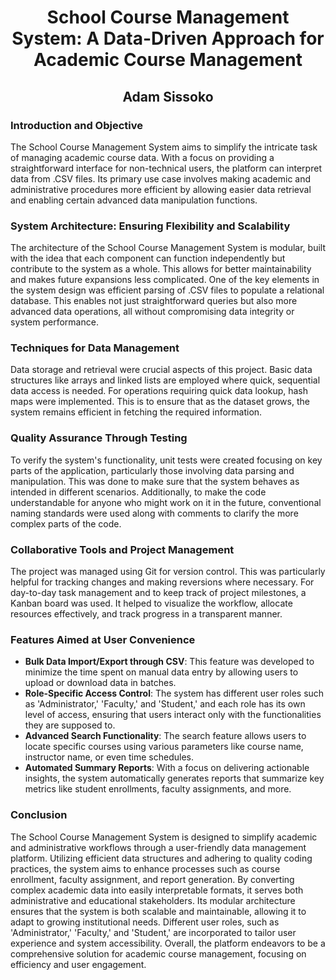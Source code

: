 <h1 align="center">School Course Management System: A Data-Driven Approach for Academic Course Management</h1>
<h2 align="center">Adam Sissoko</h2>

### Introduction and Objective
The School Course Management System aims to simplify the intricate task of managing academic course data. With a focus on providing a straightforward interface for non-technical users, the platform can interpret data from .CSV files. Its primary use case involves making academic and administrative procedures more efficient by allowing easier data retrieval and enabling certain advanced data manipulation functions.

### System Architecture: Ensuring Flexibility and Scalability
The architecture of the School Course Management System is modular, built with the idea that each component can function independently but contribute to the system as a whole. This allows for better maintainability and makes future expansions less complicated. One of the key elements in the system design was efficient parsing of .CSV files to populate a relational database. This enables not just straightforward queries but also more advanced data operations, all without compromising data integrity or system performance.

### Techniques for Data Management
Data storage and retrieval were crucial aspects of this project. Basic data structures like arrays and linked lists are employed where quick, sequential data access is needed. For operations requiring quick data lookup, hash maps were implemented. This is to ensure that as the dataset grows, the system remains efficient in fetching the required information.

### Quality Assurance Through Testing
To verify the system's functionality, unit tests were created focusing on key parts of the application, particularly those involving data parsing and manipulation. This was done to make sure that the system behaves as intended in different scenarios. Additionally, to make the code understandable for anyone who might work on it in the future, conventional naming standards were used along with comments to clarify the more complex parts of the code.

### Collaborative Tools and Project Management
The project was managed using Git for version control. This was particularly helpful for tracking changes and making reversions where necessary. For day-to-day task management and to keep track of project milestones, a Kanban board was used. It helped to visualize the workflow, allocate resources effectively, and track progress in a transparent manner.

### Features Aimed at User Convenience
- **Bulk Data Import/Export through CSV**: This feature was developed to minimize the time spent on manual data entry by allowing users to upload or download data in batches.
- **Role-Specific Access Control**: The system has different user roles such as 'Administrator,' 'Faculty,' and 'Student,' and each role has its own level of access, ensuring that users interact only with the functionalities they are supposed to.
- **Advanced Search Functionality**: The search feature allows users to locate specific courses using various parameters like course name, instructor name, or even time schedules.
- **Automated Summary Reports**: With a focus on delivering actionable insights, the system automatically generates reports that summarize key metrics like student enrollments, faculty assignments, and more.

### Conclusion
The School Course Management System is designed to simplify academic and administrative workflows through a user-friendly data management platform. Utilizing efficient data structures and adhering to quality coding practices, the system aims to enhance processes such as course enrollment, faculty assignment, and report generation. By converting complex academic data into easily interpretable formats, it serves both administrative and educational stakeholders. Its modular architecture ensures that the system is both scalable and maintainable, allowing it to adapt to growing institutional needs. Different user roles, such as 'Administrator,' 'Faculty,' and 'Student,' are incorporated to tailor user experience and system accessibility. Overall, the platform endeavors to be a comprehensive solution for academic course management, focusing on efficiency and user engagement.
